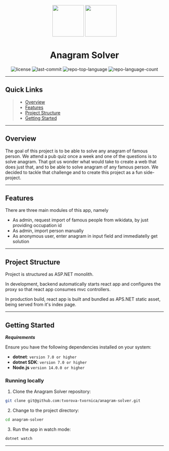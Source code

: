 <p align="center">
  <img src="https://upload.wikimedia.org/wikipedia/commons/thumb/e/ee/.NET_Core_Logo.svg/2048px-.NET_Core_Logo.svg.png" width="100" />
  <img src="https://cdn.iconscout.com/icon/free/png-256/free-react-logo-icon-download-in-svg-png-gif-file-formats--technology-social-media-vol-5-pack-logos-icons-2945110.png?f=webp&w=256" width="100">
</p>
<p align="center">
    <h1 align="center">Anagram Solver</h1>
</p>
<p align="center">
    <img src="https://img.shields.io/badge/license-MIT-blue" alt="license">
	<img src="https://img.shields.io/github/last-commit/tvorova-tvornica/anagram-solver?style=flat&logo=git&logoColor=white&color=0080ff" alt="last-commit">
	<img src="https://img.shields.io/github/languages/top/tvorova-tvornica/anagram-solver?style=flat&color=0080ff" alt="repo-top-language">
	<img src="https://img.shields.io/github/languages/count/tvorova-tvornica/anagram-solver?style=flat&color=0080ff" alt="repo-language-count">
<p>
<hr> 

##  Quick Links

> - [ Overview](#overview)
> - [ Features](#features)
> - [ Project Structure](#project-structure)
> - [ Getting Started](#getting-started)

---

## Overview

The goal of this project is to be able to solve any anagram of famous person. We attend a pub quiz once a week and one of the questions is to solve anagram. That got us wonder what would take to create a web that does just that, and to be able to solve anagram of any famous person. We decided to tackle that challenge and to create this project as a fun side-project.

--- 
## Features
There are three main modules of this app, namely 
- As admin, request import of famous people from wikidata, by just providing occupation id
- As admin, import person manually
- As anonymous user, enter anagram in input field and immediatelly get solution

---
##  Project Structure
Project is structured as ASP.NET monolith.

In development, backend automatically starts react app and configures the proxy so that react app consumes mvc controllers.

In production build, react app is built and bundled as APS.NET static asset, being served from it's index page.

---

##  Getting Started

***Requirements***

Ensure you have the following dependencies installed on your system:

* **dotnet**: `version 7.0 or higher`
* **dotnet SDK**: `version 7.0 or higher`
* **Node.js** `version 14.0.0 or higher`

###  Running locally

1. Clone the Anagram Solver repository:

```sh
git clone git@github.com:tvorova-tvornica/anagram-solver.git
```

2. Change to the project directory:

```sh
cd anagram-solver
```

3. Run the app in watch mode:

```sh
dotnet watch
```
---
